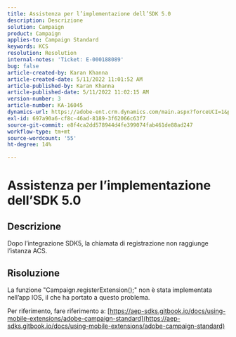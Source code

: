 ```yaml
---
title: Assistenza per l’implementazione dell’SDK 5.0
description: Descrizione
solution: Campaign
product: Campaign
applies-to: Campaign Standard
keywords: KCS
resolution: Resolution
internal-notes: 'Ticket: E-000188089'
bug: false
article-created-by: Karan Khanna
article-created-date: 5/11/2022 11:01:52 AM
article-published-by: Karan Khanna
article-published-date: 5/11/2022 11:02:15 AM
version-number: 3
article-number: KA-16045
dynamics-url: https://adobe-ent.crm.dynamics.com/main.aspx?forceUCI=1&pagetype=entityrecord&etn=knowledgearticle&id=4c3b63be-19d1-ec11-a7b5-00224809c556
exl-id: 697a90a6-cf8c-46ad-8189-3f62066c63f7
source-git-commit: e8f4ca2dd578944d4fe399074fab461de88ad247
workflow-type: tm+mt
source-wordcount: '55'
ht-degree: 14%

---
```


# Assistenza per l’implementazione dell’SDK 5.0

## Descrizione


Dopo l’integrazione SDK5, la chiamata di registrazione non raggiunge l’istanza ACS.


## Risoluzione


La funzione &quot;Campaign.registerExtension();&quot; non è stata implementata nell’app IOS, il che ha portato a questo problema.

Per riferimento, fare riferimento a: [https://aep-sdks.gitbook.io/docs/using-mobile-extensions/adobe-campaign-standard](https://aep-sdks.gitbook.io/docs/using-mobile-extensions/adobe-campaign-standard)
